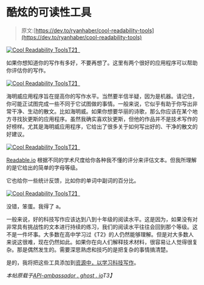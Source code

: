 # 酷炫的可读性工具

> 原文:[https://dev.to/ryanhaber/cool-readability-tools](https://dev.to/ryanhaber/cool-readability-tools)

[![Cool Readability Tools](../Images/62196ed7ba2435aac14eedac56af412e.png)T2】](https://res.cloudinary.com/practicaldev/image/fetch/s--l2xQlJqv--/c_limit%2Cf_auto%2Cfl_progressive%2Cq_auto%2Cw_880/http://api-ambassador.ghost.io/content/images/2017/06/Magnifying_glass_with_focus_on_glass.jpg)

如果你想知道你的写作有多好，不要再想了。这里有两个很好的应用程序可以帮助你评估你的写作。

[![Cool Readability Tools](../Images/ef28357a42a121d8d88c374ca88fad92.png)T2】](http://www.hemingwayapp.com/)

海明威应用程序旨在提高你的写作水平。当然要半信半疑，因为是机器。请记住，你可能正试图完成一些不同于它试图做的事情。一般来说，它似乎有助于你写出非常干净、生动的散文。比如海明威。如果你想要华丽的诗歌，那么你应该在某个地方寻找狄更斯的应用程序。虽然我确实喜欢狄更斯，但他的作品并不是技术写作的好榜样。尤其是海明威应用程序，它给出了很多关于如何写出好的、干净的散文的好建议。

[![Cool Readability Tools](../Images/3c25a046caec5202c458e1ed70c32827.png)T2】](https://readable.io/text/)

[Readable.io](https://readable.io/text/) 根据不同的学术尺度给你各种我不懂的评分来评估文本。但我所理解的是它给出的简单的字母等级。

它也给你一些统计反馈，比如你的单词中副词的百分比。

[![Cool Readability Tools](../Images/b4cc425674dd657a90310e93e4b45ac1.png)T2】](https://res.cloudinary.com/practicaldev/image/fetch/s--oajxObcQ--/c_limit%2Cf_auto%2Cfl_progressive%2Cq_auto%2Cw_880/http://api-ambassador.ghost.io/content/images/2017/06/readingScore.png)

没错，笨蛋。我得了 a。

一般来说，好的科技写作应该达到八到十年级的阅读水平。这是因为，如果没有对非常具有挑战性的文本进行持续的练习，我们的阅读水平往往会回到那个等级。这不是一件坏事。大多数在高中学习过《T2》的人仍然能够理解。但是对大多数人来说这很难，现在仍然如此。如果你在向人们解释技术材料，很容易让人觉得很复杂。那是偶然发生的。需要深思熟虑和技巧的是把复杂的事情搞清楚。

是的，我将把这些工具添加到[资源中，以学习科技写作](https://dev.to/ryanhaber/resources-to-learn-tech-writing-temp-slug-6364548)。

*本帖原载于[API-ambassador . ghost . io](http://api-ambassador.ghost.io/cool-readability-tools/)T3】*